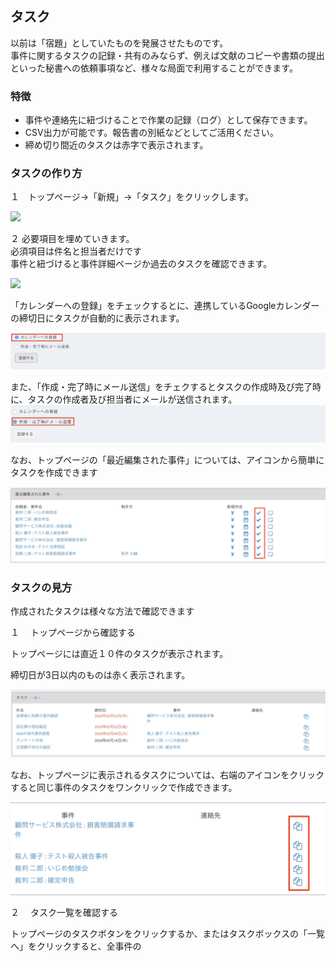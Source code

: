 ## タスク

以前は「宿題」としていたものを発展させたものです。  
事件に関するタスクの記録・共有のみならず、例えば文献のコピーや書類の提出といった秘書への依頼事項など、様々な局面で利用することができます。

### 

### 特徴

* 事件や連絡先に紐づけることで作業の記録（ログ）として保存できます。
* CSV出力が可能です。報告書の別紙などとしてご活用ください。
* 締め切り間近のタスクは赤字で表示されます。

### 

### タスクの作り方

１　トップページ→「新規」→「タスク」をクリックします。

![](blob:https://www.gitbook.com/ad806904-8e62-4054-9b96-ad99ed46f3ac)

  
  
２ 必要項目を埋めていきます。  
必須項目は件名と担当者だけです  
事件と紐づけると事件詳細ページか過去のタスクを確認できます。

![](blob:https://www.gitbook.com/c098c381-e07e-4688-b465-fa10edabedef)



「カレンダーへの登録」をチェックするとに、連携しているGoogleカレンダーの締切日にタスクが自動的に表示されます。

![](/assets/test.png)

また、「作成・完了時にメール送信」をチェクするとタスクの作成時及び完了時に、タスクの作成者及び担当者にメールが送信されます。![](/assets/タスクメール.png)

なお、トップページの「最近編集された事件」については、アイコンから簡単にタスクを作成できます

![](/assets/トップページタスク.png)

### タスクの見方

作成されたタスクは様々な方法で確認できます



１ 　トップページから確認する

トップページには直近１０件のタスクが表示されます。

締切日が3日以内のものは赤く表示されます。

 ![](/assets/タスクトップ.png)

なお、トップページに表示されるタスクについては、右端のアイコンをクリックすると同じ事件のタスクをワンクリックで作成できます。

![](/assets/タスクコピー.png)



２ 　タスク一覧を確認する

トップページのタスクボタンをクリックするか、またはタスクボックスの「一覧へ」をクリックすると、全事件の

